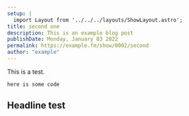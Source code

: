 ```yaml
---
setup: |
  import Layout from '../../../layouts/ShowLayout.astro';
title: second one
description: This is an example blog post
publishDate: Monday, January 03 2022
permalink: https://example.fm/show/0002/second
author: "example"
---
```


This is a test.

`here is some code`

## Headline test
